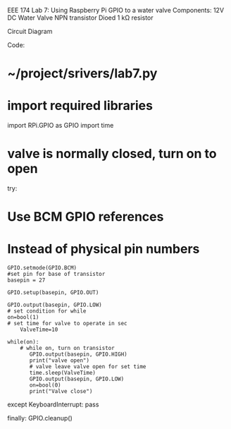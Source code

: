 EEE 174 Lab 7: Using Raspberry Pi GPIO to a water valve
Components:
12V DC Water Valve
NPN transistor
Dioed 
1 kΩ resistor

Circuit Diagram


Code:
# ~/project/srivers/lab7.py
# import required libraries
import RPi.GPIO as GPIO
import time
# valve is normally closed, turn on to open
try:
# Use BCM GPIO references
# Instead of physical pin numbers
	GPIO.setmode(GPIO.BCM)
	#set pin for base of transistor
	basepin = 27	
	
	GPIO.setup(basepin, GPIO.OUT)
	
	GPIO.output(basepin, GPIO.LOW)
	# set condition for while
	on=bool(1)
	# set time for valve to operate in sec
        ValveTime=10
        
	while(on):
        # while on, turn on transistor
           GPIO.output(basepin, GPIO.HIGH)
           print("valve open")
           # valve leave valve open for set time
           time.sleep(ValveTime)
           GPIO.output(basepin, GPIO.LOW)
           on=bool(0)
           print("Valve close")
        
except KeyboardInterrupt:
    pass

finally:
    GPIO.cleanup()